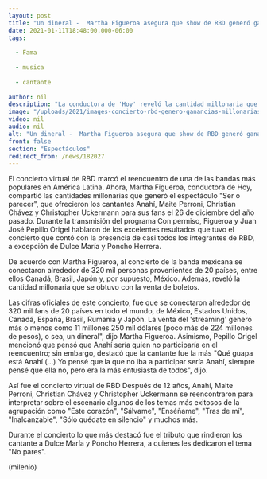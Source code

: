 ```yaml
---
layout: post
title: "Un dineral -  Martha Figueroa asegura que show de RBD generó ganancias millonarias"
date: 2021-01-11T18:48:00.000-06:00
tags:
  
  - Fama
  
  - musica
  
  - cantante
  
author: nil
description: "La conductora de 'Hoy' reveló la cantidad millonaria que se obtuvo tras la venta de los boletos del concierto virtual. "
image: "/uploads/2021/images-concierto-rbd-genero-ganancias-millonarias_0_0_1200_747.jpg"
video: nil
audio: nil
alt: "Un dineral -  Martha Figueroa asegura que show de RBD generó ganancias millonarias"
front: false
section: "Espectáculos"
redirect_from: /news/182027
---
```


El concierto virtual de RBD marcó el reencuentro de una de las bandas más populares en América Latina. Ahora, Martha Figueroa, conductora de Hoy, compartió las cantidades millonarias que generó el espectáculo "Ser o parecer", que ofrecieron los cantantes Anahí, Maite Perroni, Christian Chávez y Christopher Uckermann para sus fans el 26 de diciembre del año pasado. Durante la transmisión del programa Con permiso, Figueroa y Juan José Pepillo Origel hablaron de los excelentes resultados que tuvo el concierto que contó con la presencia de casi todos los integrantes de RBD, a excepción de Dulce María y Poncho Herrera. 

De acuerdo con Martha Figueroa, al concierto de la banda mexicana se conectaron alrededor de 320 mil personas provenientes de 20 países, entre ellos Canadá, Brasil, Japón y, por supuesto, México. Además, reveló la cantidad millonaria que se obtuvo con la venta de boletos. 

Las cifras oficiales de este concierto, fue que se conectaron alrededor de 320 mil fans de 20 países en todo el mundo, de México, Estados Unidos, Canadá, España, Brasil, Rumania y Japón. La venta del 'streaming' generó más o menos como 11 millones 250 mil dólares (poco más de 224 millones de pesos), o sea, un dineral", dijo Martha Figueroa. Asimismo, Pepillo Origel mencionó que pensó que Anahí sería quien no participaría en el reencuentro; sin embargo, destacó que la cantante fue la más  "Qué guapa está Anahí (...) Yo pensé que la que no iba a participar sería Anahí, siempre pensé que ella no, pero era la más entusiasta de todos", dijo.

Así fue el concierto virtual de RBD Después de 12 años, Anahí, Maite Perroni, Christian Chávez y Christopher Uckermann se reencontraron para interpretar sobre el escenario algunos de los temas más exitosos de la agrupación como "Este corazón", "Sálvame", "Enséñame", "Tras de mí", "Inalcanzable", "Sólo quédate en silencio" y muchos más. 

Durante el concierto lo que más destacó fue el tributo que rindieron los cantante a Dulce María y Poncho Herrera, a quienes les dedicaron el tema "No pares".  

(milenio)